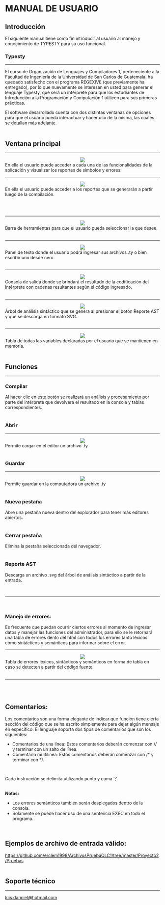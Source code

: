 # MANUAL DE USUARIO

## Introducción
El siguiente manual tiene como fin introducir al usuario al manejo y conocimiento de TYPESTY para su uso funcional.  

### __Typesty__
<hr>
El curso de Organización de Lenguajes y Compiladores 1, perteneciente a la Facultad
de Ingeniería de la Universidad de San Carlos de Guatemala, ha quedado satisfecho
con el programa REGEXIVE (que previamente ha entregado), por lo que nuevamente
se interesan en usted para generar el lenguaje Typesty, que será un intérprete para
que los estudiantes de Introducción a la Programación y Computación 1 utilicen para
sus primeras prácticas.

El software desarrollado cuenta con dos distintas ventanas de opciones para que el usuario pueda interactuar y hacer uso de la misma, las cuales se detallan más adelante.
<br><br>

## Ventana principal
<hr>
<div align="center" alt="Menu">
  <img src="img/Editor-consola.png" />
</div>
En ella el usuario puede acceder a cada una de las funcionalidades de la aplicación y visualizar los reportes de símbolos y errores.

<br>

<hr>
<div align="center" alt="Menu">
  <img src="img/TablaSE.png" />
</div>
En ella el usuario puede acceder a los reportes que se generarán a partir luego de la compilación.

<br><br>

<hr>
<div align="center" alt="Entradas">
  <img src="img/BarraH.png" />
</div>
Barra de herramientas para que el usuario pueda seleccionar la que desee.
<br><br>


<hr>
<div align="center" alt="Entradas">
  <img src="img/Editor.png" />
</div>
Panel de texto donde el usuario podrá ingresar sus archivos .ty o bien escribir uno desde cero.
<br><br>

<hr>
<div align="center" alt="Salidas">
  <img src="img/Consola.png" />
</div>
Consola de salida donde se brindará el resultado de la codificación del intérprete con cadenas resultantes según el código ingresado.
<br><br>

<hr>
<div align="center" alt="Jtree">
  <img src="img/AST.png" />
</div>
Árbol de análisis sintáctico que se genera al presionar el botón Reporte AST y que se descarga en formato SVG.
<br><br>

<hr>
<div align="center" alt="Opciones">
  <img src="img/TablaS.png" />
</div>
Tabla de todas las variables declaradas por el usuario que se mantienen en memoria.
<br><br>


## Funciones
<hr>

### Compilar
Al hacer clic en este botón se realizará un análisis y procesamiento por parte del intérprete que devolverá el resultado en la consola y tablas correspondientes.
<br><br>


### Abrir
<hr>
<div align="center" alt="Opciones">
  <img src="img/Abrir.png" />
</div>
Permite cargar en el editor un archivo .ty
<br><br>

### Guardar
<hr>
<div align="center" alt="Opciones">
  <img src="img/Guardar.png" />
</div>
Permite guardar en la computadora un archivo .ty
<br><br>

### Nueva pestaña
Abre una pestaña nueva dentro del explorador para tener más editores abiertos.
<br><br>

### Cerrar pestaña
Elimina la pestaña seleccionada del navegador.
<br><br>

### Reporte AST
Descarga un archivo .svg del árbol de análisis sintáctico a partir de la entrada.

<br>

<hr><br>

### Manejo de errores:

Es frecuente que puedan ocurrir ciertos errores al momento de ingresar datos y manejar las funciones del administrador, para ello se le retornará una tabla de errores dento del html con todos los errores tanto léxicos como sintácticos y semánticos para informar sobre el error.

<hr>
<div align="center" alt="Panel">
  <img src="img/TablaE.png" />
</div>
Tabla de errores léxicos, sintácticos y semánticos en forma de tabla en caso se detecten a partir del código fuente.
<br><br>
<hr><br><br>


## Comentarios:
Los comentarios son una forma elegante de indicar que función tiene cierta sección del código que se ha escrito simplemente para dejar algún mensaje en específico. El lenguaje soporta dos tipos de comentarios que son los siguientes:

- Comentarios de una línea: Estos comentarios deberán comenzar con // y terminar con un salto de línea.
- Comentario multilínea: Estos comentarios deberán comenzar con /* y terminar con */.
<br>

Cada instrucción se delimita utilizando punto y coma ';'.
<br><br>

**Notas:**
- Los errores semánticos también serán desplegados dentro de la consola.
- Solamente se puede hacer uso de una sentencia EXEC en todo el programa.

<br>

## Ejemplos de archivo de entrada válido:
https://github.com/erclem1998/ArchivosPruebaOLC1/tree/master/Proyecto2/Pruebas
<br><br>


## Soporte técnico
<hr>

luis.danniel@hotmail.com
